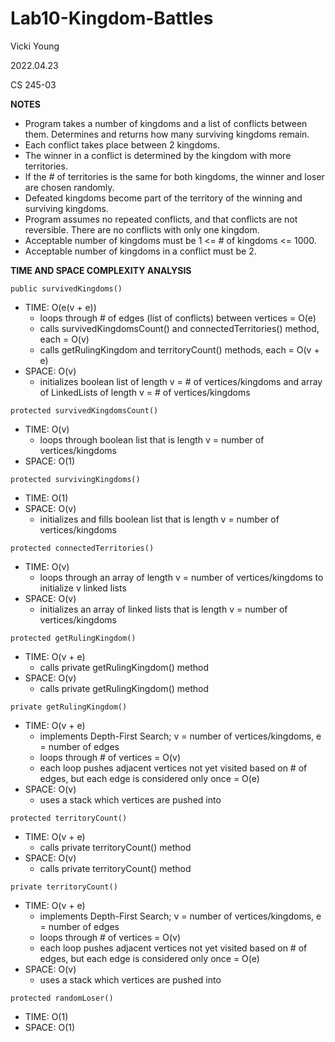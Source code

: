 # Lab10-Kingdom-Battles

Vicki Young

2022.04.23

CS 245-03

**NOTES**

- Program takes a number of kingdoms and a list of conflicts between them. Determines and returns how many surviving kingdoms remain.
- Each conflict takes place between 2 kingdoms.
- The winner in a conflict is determined by the kingdom with more territories.
- If the # of territories is the same for both kingdoms, the winner and loser are chosen randomly.
- Defeated kingdoms become part of the territory of the winning and surviving kingdoms.
- Program assumes no repeated conflicts, and that conflicts are not reversible. There are no conflicts with only one kingdom.
- Acceptable number of kingdoms must be 1 <= # of kingdoms <= 1000.
- Acceptable number of kingdoms in a conflict must be 2.


**TIME AND SPACE COMPLEXITY ANALYSIS**

`public survivedKingdoms()`
- TIME: O(e(v + e))
  - loops through # of edges (list of conflicts) between vertices = O(e)
  - calls survivedKingdomsCount() and connectedTerritories() method, each = O(v)
  - calls getRulingKingdom and territoryCount() methods, each = O(v + e)
- SPACE: O(v)
  - initializes boolean list of length v = # of vertices/kingdoms and array of LinkedLists of length v = # of vertices/kingdoms

`protected survivedKingdomsCount()`
- TIME: O(v) 
  - loops through boolean list that is length v = number of vertices/kingdoms
- SPACE: O(1)

`protected survivingKingdoms()`
- TIME: O(1)
- SPACE: O(v)
  - initializes and fills boolean list that is length v = number of vertices/kingdoms

`protected connectedTerritories()`
- TIME: O(v)
  - loops through an array of length v = number of vertices/kingdoms to initialize v linked lists
- SPACE: O(v)
  - initializes an array of linked lists that is length v = number of vertices/kingdoms

`protected getRulingKingdom()`
- TIME: O(v + e)
  - calls private getRulingKingdom() method
- SPACE: O(v)
  - calls private getRulingKingdom() method

`private getRulingKingdom()`
- TIME: O(v + e)
  - implements Depth-First Search; v = number of vertices/kingdoms, e = number of edges
  - loops through # of vertices = O(v)
  - each loop pushes adjacent vertices not yet visited based on # of edges, but each edge is considered only once = O(e) 
- SPACE: O(v)
  - uses a stack which vertices are pushed into 

`protected territoryCount()`
- TIME: O(v + e)
    - calls private territoryCount() method
- SPACE: O(v)
    - calls private territoryCount() method

`private territoryCount()`
- TIME: O(v + e)
    - implements Depth-First Search; v = number of vertices/kingdoms, e = number of edges
    - loops through # of vertices = O(v)
    - each loop pushes adjacent vertices not yet visited based on # of edges, but each edge is considered only once = O(e)
- SPACE: O(v)
    - uses a stack which vertices are pushed into

`protected randomLoser()`
- TIME: O(1)
- SPACE: O(1)